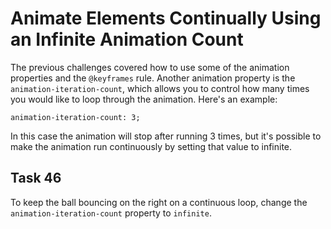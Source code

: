 # Animate Elements Continually Using an Infinite Animation Count
The previous challenges covered how to use some of the animation properties and the `@keyframes` rule. Another animation property is the `animation-iteration-count`, which allows you to control how many times you would like to loop through the animation. Here's an example:

`animation-iteration-count: 3;`

In this case the animation will stop after running 3 times, but it's possible to make the animation run continuously by setting that value to infinite.

## Task 46
To keep the ball bouncing on the right on a continuous loop, change the `animation-iteration-count` property to `infinite`.

